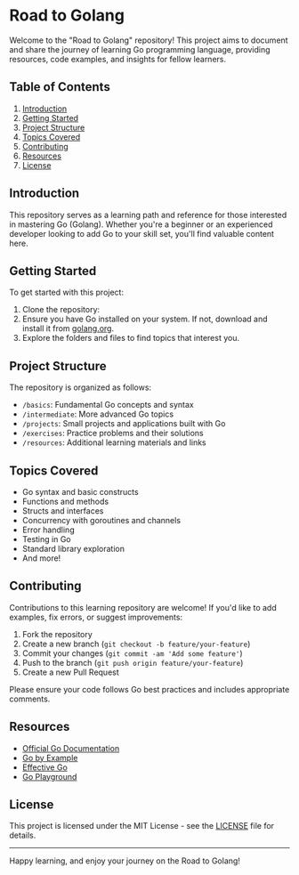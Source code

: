 # Road to Golang

Welcome to the "Road to Golang" repository! This project aims to document and share the journey of learning Go programming language, providing resources, code examples, and insights for fellow learners.

## Table of Contents

1. [Introduction](#introduction)
2. [Getting Started](#getting-started)
3. [Project Structure](#project-structure)
4. [Topics Covered](#topics-covered)
5. [Contributing](#contributing)
6. [Resources](#resources)
7. [License](#license)

## Introduction

This repository serves as a learning path and reference for those interested in mastering Go (Golang). Whether you're a beginner or an experienced developer looking to add Go to your skill set, you'll find valuable content here.

## Getting Started

To get started with this project:

1. Clone the repository:
2. Ensure you have Go installed on your system. If not, download and install it from [golang.org](https://golang.org/).
3. Explore the folders and files to find topics that interest you.

## Project Structure

The repository is organized as follows:

- `/basics`: Fundamental Go concepts and syntax
- `/intermediate`: More advanced Go topics
- `/projects`: Small projects and applications built with Go
- `/exercises`: Practice problems and their solutions
- `/resources`: Additional learning materials and links

## Topics Covered

- Go syntax and basic constructs
- Functions and methods
- Structs and interfaces
- Concurrency with goroutines and channels
- Error handling
- Testing in Go
- Standard library exploration
- And more!

## Contributing

Contributions to this learning repository are welcome! If you'd like to add examples, fix errors, or suggest improvements:

1. Fork the repository
2. Create a new branch (`git checkout -b feature/your-feature`)
3. Commit your changes (`git commit -am 'Add some feature'`)
4. Push to the branch (`git push origin feature/your-feature`)
5. Create a new Pull Request

Please ensure your code follows Go best practices and includes appropriate comments.

## Resources

- [Official Go Documentation](https://golang.org/doc/)
- [Go by Example](https://gobyexample.com/)
- [Effective Go](https://golang.org/doc/effective_go.html)
- [Go Playground](https://play.golang.org/)

## License

This project is licensed under the MIT License - see the [LICENSE](LICENSE) file for details.

---

Happy learning, and enjoy your journey on the Road to Golang!